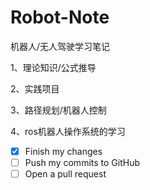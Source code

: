 # Robot-Note
机器人/无人驾驶学习笔记

1、理论知识/公式推导

2、实践项目

3、路径规划/机器人控制

4、ros机器人操作系统的学习

- [x] Finish my changes
- [ ] Push my commits to GitHub
- [ ] Open a pull request
